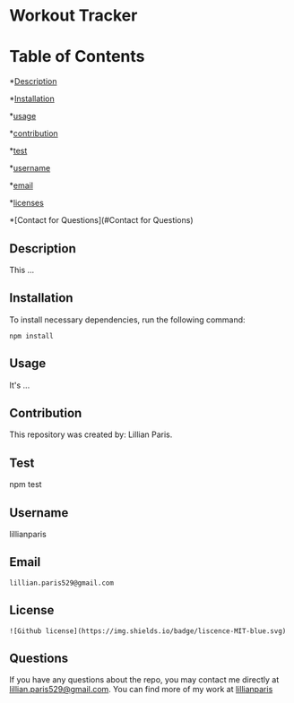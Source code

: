 
# Workout Tracker
# Table of Contents 

*[Description](#description) 

*[Installation](#Installation) 

*[usage](#usage) 

*[contribution](#contribution) 

*[test](#test) 

*[username](#username) 

 *[email](#email) 

*[licenses](#licenses) 

*[Contact for Questions](#Contact for Questions) 


## Description
This ...


## Installation
To install necessary dependencies, run the following command:

```
npm install
```

## Usage
It's ...

## Contribution
This repository was created by: Lillian Paris.

    
## Test
npm test
    
## Username
lillianparis
    
## Email
    lillian.paris529@gmail.com
    
## License
    ![Github license](https://img.shields.io/badge/liscence-MIT-blue.svg)

## Questions

If you have any questions about the repo, you may contact me directly at lillian.paris529@gmail.com. You can find more of my work at [lillianparis](https://github.com/lillianparis)

